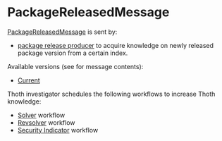 # PackageReleasedMessage

[PackageReleasedMessage](https://github.com/thoth-station/messaging/blob/master/thoth/messaging/package_releases.py) is sent by:

- [package release producer](https://github.com/thoth-station/package-releases-job) to acquire knowledge on newly released package version from a certain index.

Available versions (see for message contents):

- [Current](https://github.com/thoth-station/messaging/blob/master/thoth/messaging/package_releases.py)

Thoth investigator schedules the following workflows to increase Thoth knowledge:

- [Solver](https://github.com/thoth-station/solver) workflow
- [Revsolver](https://github.com/thoth-station/revsolver) workflow
- [Security Indicator](https://github.com/thoth-station/si-aggregator) workflow
